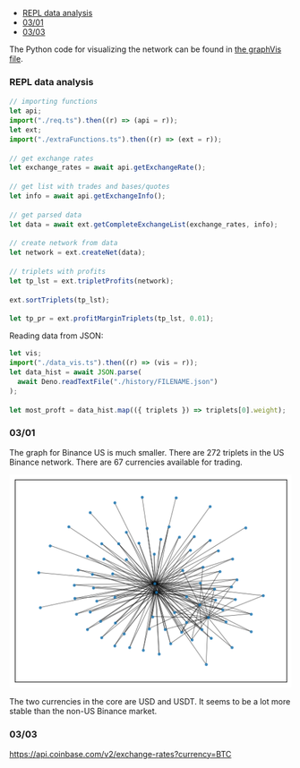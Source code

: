 - [REPL data analysis](#repl-data-analysis)
- [03/01](#0301)
- [03/03](#0303)

The Python code for visualizing the network can be found in [the graphVis file](graphVis.py).

### REPL data analysis

```ts
// importing functions
let api;
import("./req.ts").then((r) => (api = r));
let ext;
import("./extraFunctions.ts").then((r) => (ext = r));

// get exchange rates
let exchange_rates = await api.getExchangeRate();

// get list with trades and bases/quotes
let info = await api.getExchangeInfo();

// get parsed data
let data = await ext.getCompleteExchangeList(exchange_rates, info);

// create network from data
let network = ext.createNet(data);

// triplets with profits
let tp_lst = ext.tripletProfits(network);

ext.sortTriplets(tp_lst);

let tp_pr = ext.profitMarginTriplets(tp_lst, 0.01);
```

Reading data from JSON:

```ts
let vis;
import("./data_vis.ts").then((r) => (vis = r));
let data_hist = await JSON.parse(
  await Deno.readTextFile("./history/FILENAME.json")
);

let most_proft = data_hist.map(({ triplets }) => triplets[0].weight);
```

### 03/01

The graph for Binance US is much smaller.
There are 272 triplets in the US Binance network.
There are 67 currencies available for trading.

![Spring Graph for Binance US](./img/us_binance.png)

The two currencies in the core are USD and USDT.
It seems to be a lot more stable than the non-US Binance market.

### 03/03

https://api.coinbase.com/v2/exchange-rates?currency=BTC
